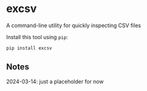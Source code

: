 # excsv

A command-line utility for quickly inspecting CSV files 


Install this tool using `pip`:



```bash
pip install excsv
```




## Notes

2024-03-14: just a placeholder for now
